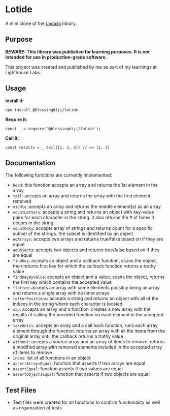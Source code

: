 # Lotide

A mini clone of the [Lodash](https://lodash.com) library.

## Purpose

**_BEWARE:_ This library was published for learning purposes. It is _not_ intended for use in production-grade software.**

This project was created and published by me as part of my learnings at Lighthouse Labs. 

## Usage

**Install it:**

`npm install @blessingdiji/lotide`

**Require it:**

`const _ = require('@blessingdiji/lotide');`

**Call it:**

`const results = _.tail([1, 2, 3]) // => [2, 3]`

## Documentation

The following functions are currently implemented:

* `head`: this function accepts an array and returns the 1st element in the array
* `tail`: accepts an array and returns the array with the first element removed
* `middle`: accepts an array and returns the middle element(s) as an array
* `countLetters`: accepts a string and returns an object with key-value pairs for each character in the string. it also returns the # of times it occurs in the string
* `countOnly`: accepts array of strings and returns count for a specific subset of the strings. the subset is identified by an object
* `eqArrays`: accepts two arrays and returns true/false based on if they are equal
* `eqObjects`: accepts two objects and returns true/false based on if they are equal
* `findKey`: accepts an object and a callback function, scans the object, then returns first key for which the callback function returns a truthy value
* `findKeyByValue`: accepts an object and a value, scans the object, returns the first key which contains the accepted value
* `flatten`: accepts an array with some elements possibly being an array and returns a single array with no inner arrays. 
* `letterPositions`: accepts a string and returns an object with all of the indices in the string where each character is located
* `map`: accepts an array and a function. creates a new array with the results of calling the provided function on each element in the accepted array
* `takeUntil`: accepts an array and a call back function, runs each array element through the function. returns an array with all the items from the original array until the callback returns a truthy value
* `without`: accepts a source array and an array of items to remove. returns a modified array with removed elements included in the accepted array of items to remove
* `index`: list of all functions in an object
* `assertArraysEqual`: function that asserts if two arrays are equal
* `assertEqual`: function asserts if two values are equal
* `assertObjectsEqual`: function that asserts if two objects are equal

## Test Files
- Test files were created for all functions to confirm functionality as well as organization of tests